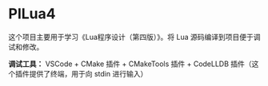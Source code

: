 # PILua4

这个项目主要用于学习《Lua程序设计（第四版）》。将 Lua 源码编译到项目便于调试和修改。

**调试工具：**
VSCode + CMake 插件 + CMakeTools 插件 + CodeLLDB 插件（这个插件提供了终端，用于向 stdin 进行输入）